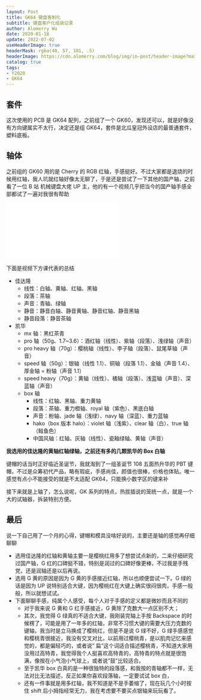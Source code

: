 ```yaml
---
layout: Post
title: GK64 键盘客制化
subtitle: 键盘客户化组装记录
author: Alomerry Wu
date: 2020-01-18
update: 2022-07-02
useHeaderImage: true
headerMask: rgba(40, 57, 101, .5)
headerImage: https://cdn.alomerry.com/blog/img/in-post/header-image?max=64
catalog: true
tags:
- Y2020
- GK64
---
```


## 套件

<BiliBili bvid="BV12J411W77Z" />

这次使用的 PCB 是 GK64 配列，之前组了一个 GK60，发现还可以，就是好像没有方向键属实不太行，决定还是组 GK64，套件是北瓜皇冠外设店的最普通套件，塑料底板。

## 轴体

之前组的 GK60 用的是 Cherry 的 RGB 红轴，手感挺好。不过大家都是退烧的时候用红轴，我人坑就红轴好像太无聊了，于是还是尝试了一下其他的国产轴，之前看了一位 B 站
机械键盘大佬 UP 主，他的有一个视频几乎把当今的国产轴手感全部都试了一遍对我很有帮助

<iframe class="iframe_video" src="//player.bilibili.com/player.html?aid=54764185&cid=95790433&page=1" scrolling="no" border="0" frameborder="no" framespacing="0" allowfullscreen="true"></iframe>

下面是视频下方课代表的总结

- 佳达隆
  - 线性：白轴、黄轴、红轴、黑轴
  - 段落：茶轴
  - 声音：青轴、绿轴
  - 静音：静音白轴、静音黄轴、静音红轴、静音黑轴
  - 静音段落：静音茶轴
- 凯华
  - mx 轴：黑红茶青
  - pro 轴（50g、1.7~3.6）：酒红轴（线性）、紫轴（段落）、浅绿轴（声音）
  - pro heavy 轴（70g）：樱桃轴（线性）、李子轴（段落）、鼠尾草轴（声音）
  - speed 轴（50g）：银轴（线性 1.1）、铜轴（段落 1.1）、金轴（声音 1.4）、厚金轴 = 粉轴（声音 1.1）
  - speed heavy（70g）：黄轴（线性）、橘轴（段落）、浅蓝轴（声音）、深蓝轴（声音）
  - box 轴
    - 线性：红轴、黑轴、重力黄轴
    - 段落：茶轴、重力橙轴、royal 轴（紫色）、黑底白轴
    - 声音：粉轴、jade 轴（浅绿）、navy 轴（深蓝）、重力蓝轴
    - hako（box 版本 halo）：violet 轴（浅紫）、clear 轴（白）、true 轴（鲑鱼色）
    - 中国风轴：红轴、灰轴（线性）、瓷釉绿轴、黄轴（声音）

**我选用的佳达隆的黄轴红轴绿轴，之前还有多的几颗凯华的 Box 白轴**

键帽的话当时正好临近圣诞节，我就淘到了一组圣诞节 108 五面热升华的 PBT 键帽，不过是众筹初代产品，略有瑕疵，手感尚佳，颜值也很棒，价格也体贴。唯一感觉有点小不能接受的就是不太适配 GK64，只能换小数字区的键来补

接下来就是上轴了，怎么说呢，GK 系列的特点，热拔插说的笼统一点，就是一个大的试轴器，拆装特别方便。

## 最后

说一下自己用了一个月的心得，键帽和模具没啥好说的，主要还是轴的感觉再仔细聊聊

- 选用佳达隆的红轴和黄轴主要一是樱桃红用多了想尝试点新的，二来仔细研究过国产轴，G 红的口碑挺不错，特别是润过的口碑好像更棒，不过我是手残党，还是润轴还是以后再说。
- 选用 G 黄的原因是因为 G 黄的手感接近红轴，所以也顺便尝试一下。G 绿的话是因为 UP 说特别适合大键，因为樱桃红在大键上确实很闷很肉，手感一般般，所以就想试试。
- 下面聊聊手感，纯属个人感受，每个人对于手感的定义都是微妙而且不同的
  - 对于我来说 G 黄和 G 红手感接近，G 黄除了克数大一点区别不大；
  - 其次，我觉得 G 绿真的不适合大键，我刚装完轴上手按 Backspace 的时候楞了，可能是用了一年多的红轴，非常不习惯大键的需要大压力克数的键轴，我当时是立马换成了樱桃红，但是不是说 G 绿不好，G 绿手感感觉和樱桃青很接近，我没有交叉对比，以前用过樱桃青，是以肌肉记忆来感觉的，都是偏轻巧的，或者说”
  扁”这个词适合描述樱桃青，不知道大家用没用过高特青，我觉得我个人挺喜欢高特青的，高特青的特点就是很饱满，像按在小气泡小气球上，或者说”鼓”比较适合。
  - 至于凯华 box 白真的是一种很独特的段落感，和我按的青轴都不一样，无法对比无法描述，反正如果你喜欢段落轴，一定要试试 box 白，
  - 还有一件事就是用多红轴，我不知道是不是手萎缩了，现在玩几个小时按住 shift 后小拇指经常无力，我在考虑要不要买点银轴来玩玩看了。
